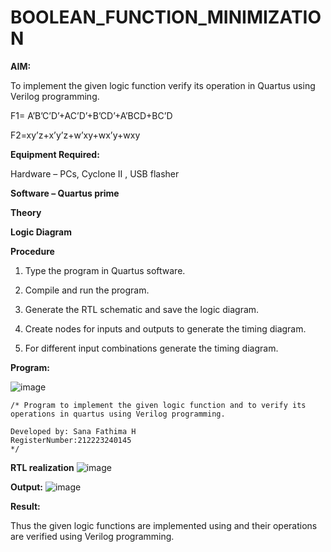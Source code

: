 # BOOLEAN_FUNCTION_MINIMIZATION

**AIM:**

To implement the given logic function verify its operation in Quartus using Verilog programming.

F1= A’B’C’D’+AC’D’+B’CD’+A’BCD+BC’D 

F2=xy’z+x’y’z+w’xy+wx’y+wxy

**Equipment Required:**

Hardware – PCs, Cyclone II , USB flasher

**Software – Quartus prime**

**Theory**

**Logic Diagram**

**Procedure**

1.	Type the program in Quartus software.

2.	Compile and run the program.

3.	Generate the RTL schematic and save the logic diagram.

4.	Create nodes for inputs and outputs to generate the timing diagram.

5.	For different input combinations generate the timing diagram.


**Program:**

![image](https://github.com/user-attachments/assets/b8454c74-a4bf-48e9-958b-fab7c888281a)
```
/* Program to implement the given logic function and to verify its operations in quartus using Verilog programming. 

Developed by: Sana Fathima H
RegisterNumber:212223240145
*/

```
**RTL realization**
![image](https://github.com/user-attachments/assets/1dce6706-9038-4c21-9388-ff7cef80866e)


**Output:**
![image](https://github.com/user-attachments/assets/1234fbf4-cd0a-4541-899e-c286e6e3217a)



**Result:**

Thus the given logic functions are implemented using and their operations are verified using Verilog programming.

